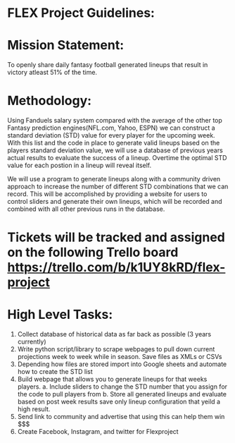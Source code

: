 FLEX Project Guidelines:
========================

Mission Statement:
==================
To openly share daily fantasy football generated lineups that result in victory atleast 51% of the time.

Methodology:
=====================
Using Fanduels salary system compared with the average of the other top Fantasy prediction engines(NFL.com, Yahoo, ESPN) 
we can construct a standard deviation (STD) value for every player for the upcoming week. With this list and the code in place to generate valid lineups based on the players standard deviation value, we will use a database of previous years actual results to evaluate the success of a lineup. Overtime the optimal STD value for each postion in a lineup will reveal itself. 

We will use a program to generate lineups along with a community driven approach to increase the number of different STD combinations that we can record. This will be accomplished by providing a website for users to control sliders and generate their own lineups, which will be recorded and combined with all other previous runs in the database.

Tickets will be tracked and assigned on the following Trello board
https://trello.com/b/k1UY8kRD/flex-project
======================

High Level Tasks:
======================
 1. Collect database of historical data as far back as possible (3 years currently)
 2. Write python script/library to scrape webpages to pull down current projections week to week while in season. Save files as XMLs or CSVs
 3. Depending how files are stored import into Google sheets and automate how to create the STD list
 4. Build webpage that allows you to generate lineups for that weeks players.
    a. Include sliders to change the STD number that you assign for the code to pull players from
    b. Store all generated lineups and evaluate based on post week results save only lineup configuration that yeild a high result.
 5. Send link to community and advertise that using this can help them win $$$
 6. Create Facebook, Instagram, and twitter for Flexproject

